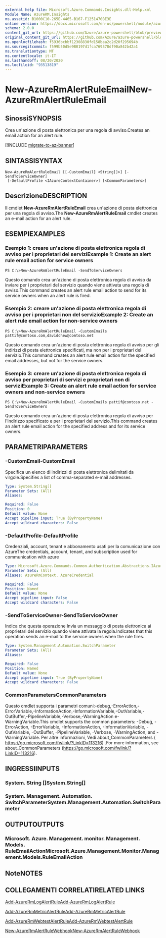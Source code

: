 ```yaml
---
external help file: Microsoft.Azure.Commands.Insights.dll-Help.xml
Module Name: AzureRM.Insights
ms.assetid: B1000C10-265E-4465-B167-F1251470BE3E
online version: https://docs.microsoft.com/en-us/powershell/module/azurerm.insights/new-azurermalertruleemail
schema: 2.0.0
content_git_url: https://github.com/Azure/azure-powershell/blob/preview/src/ResourceManager/Insights/Commands.Insights/help/New-AzureRmAlertRuleEmail.md
original_content_git_url: https://github.com/Azure/azure-powershell/blob/preview/src/ResourceManager/Insights/Commands.Insights/help/New-AzureRmAlertRuleEmail.md
ms.openlocfilehash: f5936bcbbf12308830fd158baa2c2d20f295694b
ms.sourcegitcommit: f599b50d5e980197d1fca769378df90a842b42a1
ms.translationtype: MT
ms.contentlocale: it-IT
ms.lasthandoff: 08/20/2020
ms.locfileid: "93513819"
---
```

# <span data-ttu-id="bcefe-101">New-AzureRmAlertRuleEmail</span><span class="sxs-lookup"><span data-stu-id="bcefe-101">New-AzureRmAlertRuleEmail</span></span>

## <span data-ttu-id="bcefe-102">Sinossi</span><span class="sxs-lookup"><span data-stu-id="bcefe-102">SYNOPSIS</span></span>
<span data-ttu-id="bcefe-103">Crea un'azione di posta elettronica per una regola di avviso.</span><span class="sxs-lookup"><span data-stu-id="bcefe-103">Creates an email action for an alert rule.</span></span>

[!INCLUDE [migrate-to-az-banner](../../includes/migrate-to-az-banner.md)]

## <span data-ttu-id="bcefe-104">SINTASSI</span><span class="sxs-lookup"><span data-stu-id="bcefe-104">SYNTAX</span></span>

```
New-AzureRmAlertRuleEmail [[-CustomEmail] <String[]>] [-SendToServiceOwner]
 [-DefaultProfile <IAzureContextContainer>] [<CommonParameters>]
```

## <span data-ttu-id="bcefe-105">Descrizione</span><span class="sxs-lookup"><span data-stu-id="bcefe-105">DESCRIPTION</span></span>
<span data-ttu-id="bcefe-106">Il cmdlet **New-AzureRmAlertRuleEmail** crea un'azione di posta elettronica per una regola di avviso.</span><span class="sxs-lookup"><span data-stu-id="bcefe-106">The **New-AzureRmAlertRuleEmail** cmdlet creates an e-mail action for an alert rule.</span></span>

## <span data-ttu-id="bcefe-107">ESEMPI</span><span class="sxs-lookup"><span data-stu-id="bcefe-107">EXAMPLES</span></span>

### <span data-ttu-id="bcefe-108">Esempio 1: creare un'azione di posta elettronica regola di avviso per i proprietari dei servizi</span><span class="sxs-lookup"><span data-stu-id="bcefe-108">Example 1: Create an alert rule email action for service owners</span></span>
```
PS C:\>New-AzureRmAlertRuleEmail -SendToServiceOwners
```

<span data-ttu-id="bcefe-109">Questo comando crea un'azione di posta elettronica regola di avviso da inviare per i proprietari del servizio quando viene attivata una regola di avviso.</span><span class="sxs-lookup"><span data-stu-id="bcefe-109">This command creates an alert rule email action to send for its service owners when an alert rule is fired.</span></span>

### <span data-ttu-id="bcefe-110">Esempio 2: creare un'azione di posta elettronica regola di avviso per i proprietari non del servizio</span><span class="sxs-lookup"><span data-stu-id="bcefe-110">Example 2: Create an alert rule email action for non-service owners</span></span>
```
PS C:\>New-AzureRmAlertRuleEmail -CustomEmails pattif@contoso.com,davidchew@contoso.net
```

<span data-ttu-id="bcefe-111">Questo comando crea un'azione di posta elettronica regola di avviso per gli indirizzi di posta elettronica specificati, ma non per i proprietari del servizio.</span><span class="sxs-lookup"><span data-stu-id="bcefe-111">This command creates an alert rule email action for the specified email addresses, but not for the service owners.</span></span>

### <span data-ttu-id="bcefe-112">Esempio 3: creare un'azione di posta elettronica regola di avviso per proprietari di servizi e proprietari non di servizi</span><span class="sxs-lookup"><span data-stu-id="bcefe-112">Example 3: Create an alert rule email action for service owners and non-service owners</span></span>
```
PS C:\>New-AzureRmAlertRuleEmail -CustomEmails pattif@contoso.net -SendToServiceOwners
```

<span data-ttu-id="bcefe-113">Questo comando crea un'azione di posta elettronica regola di avviso per l'indirizzo specificato e per i proprietari del servizio.</span><span class="sxs-lookup"><span data-stu-id="bcefe-113">This command creates an alert rule email action for the specified address and for its service owners.</span></span>

## <span data-ttu-id="bcefe-114">PARAMETRI</span><span class="sxs-lookup"><span data-stu-id="bcefe-114">PARAMETERS</span></span>

### <span data-ttu-id="bcefe-115">-CustomEmail</span><span class="sxs-lookup"><span data-stu-id="bcefe-115">-CustomEmail</span></span>
<span data-ttu-id="bcefe-116">Specifica un elenco di indirizzi di posta elettronica delimitati da virgole.</span><span class="sxs-lookup"><span data-stu-id="bcefe-116">Specifies a list of comma-separated e-mail addresses.</span></span>

```yaml
Type: System.String[]
Parameter Sets: (All)
Aliases:

Required: False
Position: 0
Default value: None
Accept pipeline input: True (ByPropertyName)
Accept wildcard characters: False
```

### <span data-ttu-id="bcefe-117">-DefaultProfile</span><span class="sxs-lookup"><span data-stu-id="bcefe-117">-DefaultProfile</span></span>
<span data-ttu-id="bcefe-118">Credenziali, account, tenant e abbonamento usati per la comunicazione con Azure</span><span class="sxs-lookup"><span data-stu-id="bcefe-118">The credentials, account, tenant, and subscription used for communication with azure</span></span>

```yaml
Type: Microsoft.Azure.Commands.Common.Authentication.Abstractions.IAzureContextContainer
Parameter Sets: (All)
Aliases: AzureRmContext, AzureCredential

Required: False
Position: Named
Default value: None
Accept pipeline input: False
Accept wildcard characters: False
```

### <span data-ttu-id="bcefe-119">-SendToServiceOwner</span><span class="sxs-lookup"><span data-stu-id="bcefe-119">-SendToServiceOwner</span></span>
<span data-ttu-id="bcefe-120">Indica che questa operazione Invia un messaggio di posta elettronica ai proprietari del servizio quando viene attivata la regola.</span><span class="sxs-lookup"><span data-stu-id="bcefe-120">Indicates that this operation sends an e-mail to the service owners when the rule fires.</span></span>

```yaml
Type: System.Management.Automation.SwitchParameter
Parameter Sets: (All)
Aliases:

Required: False
Position: Named
Default value: None
Accept pipeline input: True (ByPropertyName)
Accept wildcard characters: False
```

### <span data-ttu-id="bcefe-121">CommonParameters</span><span class="sxs-lookup"><span data-stu-id="bcefe-121">CommonParameters</span></span>
<span data-ttu-id="bcefe-122">Questo cmdlet supporta i parametri comuni:-debug,-ErrorAction,-ErrorVariable,-InformationAction,-InformationVariable,-OutVariable,-OutBuffer,-PipelineVariable,-Verbose,-WarningAction e-WarningVariable.</span><span class="sxs-lookup"><span data-stu-id="bcefe-122">This cmdlet supports the common parameters: -Debug, -ErrorAction, -ErrorVariable, -InformationAction, -InformationVariable, -OutVariable, -OutBuffer, -PipelineVariable, -Verbose, -WarningAction, and -WarningVariable.</span></span> <span data-ttu-id="bcefe-123">Per altre informazioni, Vedi about_CommonParameters ( https://go.microsoft.com/fwlink/?LinkID=113216) .</span><span class="sxs-lookup"><span data-stu-id="bcefe-123">For more information, see about_CommonParameters (https://go.microsoft.com/fwlink/?LinkID=113216).</span></span>

## <span data-ttu-id="bcefe-124">INGRESSI</span><span class="sxs-lookup"><span data-stu-id="bcefe-124">INPUTS</span></span>

### <span data-ttu-id="bcefe-125">System. String []</span><span class="sxs-lookup"><span data-stu-id="bcefe-125">System.String[]</span></span>

### <span data-ttu-id="bcefe-126">System. Management. Automation. SwitchParameter</span><span class="sxs-lookup"><span data-stu-id="bcefe-126">System.Management.Automation.SwitchParameter</span></span>

## <span data-ttu-id="bcefe-127">OUTPUT</span><span class="sxs-lookup"><span data-stu-id="bcefe-127">OUTPUTS</span></span>

### <span data-ttu-id="bcefe-128">Microsoft. Azure. Management. monitor. Management. Models. RuleEmailAction</span><span class="sxs-lookup"><span data-stu-id="bcefe-128">Microsoft.Azure.Management.Monitor.Management.Models.RuleEmailAction</span></span>

## <span data-ttu-id="bcefe-129">Note</span><span class="sxs-lookup"><span data-stu-id="bcefe-129">NOTES</span></span>

## <span data-ttu-id="bcefe-130">COLLEGAMENTI CORRELATI</span><span class="sxs-lookup"><span data-stu-id="bcefe-130">RELATED LINKS</span></span>

[<span data-ttu-id="bcefe-131">Add-AzureRmLogAlertRule</span><span class="sxs-lookup"><span data-stu-id="bcefe-131">Add-AzureRmLogAlertRule</span></span>](./Add-AzureRmLogAlertRule.md)

[<span data-ttu-id="bcefe-132">Add-AzureRmMetricAlertRule</span><span class="sxs-lookup"><span data-stu-id="bcefe-132">Add-AzureRmMetricAlertRule</span></span>](./Add-AzureRmMetricAlertRule.md)

[<span data-ttu-id="bcefe-133">Add-AzureRmWebtestAlertRule</span><span class="sxs-lookup"><span data-stu-id="bcefe-133">Add-AzureRmWebtestAlertRule</span></span>](./Add-AzureRmWebtestAlertRule.md)

[<span data-ttu-id="bcefe-134">New-AzureRmAlertRuleWebhook</span><span class="sxs-lookup"><span data-stu-id="bcefe-134">New-AzureRmAlertRuleWebhook</span></span>](./New-AzureRmAlertRuleWebhook.md)


